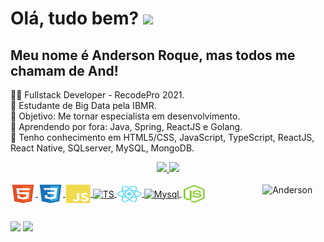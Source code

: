 <h1 align="left"> Olá, tudo bem? <img src="https://raw.githubusercontent.com/kaueMarques/kaueMarques/master/hi.gif" width="30px"></h1>
<h2> Meu nome é Anderson Roque, mas todos me chamam de And!</h2>

👩‍🎓 Fullstack Developer - RecodePro 2021.<br>
🎒 Estudante de Big Data pela IBMR.<br>
🎯 Objetivo: Me tornar especialista em desenvolvimento.<br>
📰 Aprendendo por fora: Java, Spring, ReactJS e Golang.<br>
💜 Tenho conhecimento em HTML5/CSS, JavaScript, TypeScript, ReactJS, React Native, SQLserver, MySQL, MongoDB.<br>

<div align="center">
  <a href="https://github.com/androque">
  <img height="140em" src="https://github-readme-stats.vercel.app/api?username=androque&show_icons=true&theme=dark&include_all_commits=true&count_private=true"/>
  <img height="140em" src="https://github-readme-stats.vercel.app/api/top-langs/?username=androque&layout=compact&langs_count=7&theme=dark"/>
</div>
    
  <div style="display: inline_block"><br>
  <img align="center" alt="HTML" height="30" width="40" src="https://raw.githubusercontent.com/devicons/devicon/master/icons/html5/html5-original.svg">       
  <img align="center" alt="Rafa-CSS" height="30" width="40" src="https://raw.githubusercontent.com/devicons/devicon/master/icons/css3/css3-original.svg">
  <img align="center" alt="Js" height="30" width="40" src="https://raw.githubusercontent.com/devicons/devicon/master/icons/javascript/javascript-plain.svg">   
  <img align="center" alt="TS" height="30" width="40" src="https://cdn.jsdelivr.net/gh/devicons/devicon/icons/typescript/typescript-original.svg" />
  <img align="center" alt="React" height="30" width="40" src="https://raw.githubusercontent.com/devicons/devicon/master/icons/react/react-original.svg">
  <img align="center" alt="Mysql" height="30" width="40" src="https://cdn.jsdelivr.net/gh/devicons/devicon/icons/mysql/mysql-original-wordmark.svg" />
  <img align="center" alt="And-Js" height="30" width="40" src="https://raw.githubusercontent.com/devicons/devicon/master/icons/nodejs/nodejs-original.svg">
  <img align="right"  alt="Anderson" height="20%" width="20%" src="https://i.ibb.co/V2jswdG/programmer.png">
</div>
  
  ##
  
  <div>
<a href="https://www.instagram.com/aroquee/" target="_blank"><img src="https://img.shields.io/badge/-Instagram-%23E4405F?style=for-the-badge&logo=instagram&logoColor=white" target="_blank"></a>
<a href="https://www.linkedin.com/in/andersonroque/" target="_blank"><img src="https://img.shields.io/badge/-LinkedIn-%230077B5?style=for-the-badge&logo=linkedin&logoColor=white" target="_blank"></a>
    
    
</div>

 
